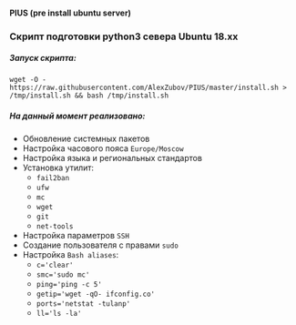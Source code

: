 #### PIUS (pre install ubuntu server)

### Скрипт подготовки python3 севера Ubuntu 18.xx

##### Запуск скрипта:
`wget -O - https://raw.githubusercontent.com/AlexZubov/PIUS/master/install.sh > /tmp/install.sh && bash /tmp/install.sh`
##### На данный момент реализовано:

- Обновление системных пакетов
- Настройка часового пояса `Europe/Moscow`
- Настройка языка и региональных стандартов
- Установка утилит:
    - `fail2ban`
    - `ufw`
    - `mc`
    - `wget`
    - `git`
    - `net-tools`
- Настройка параметров `SSH`
- Создание пользователя c правами `sudo`
- Настройка `Bash aliases`:
    - `c='clear'`
    - `smc='sudo mc'`
    - `ping='ping -c 5'`
    - `getip='wget -qO- ifconfig.co'`
    - `ports='netstat -tulanp'`
    - `ll='ls -la'`